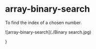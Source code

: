 # array-binary-search
To find the index of a chosen number.

![array-binary-search](./Binary search.jpg)


}